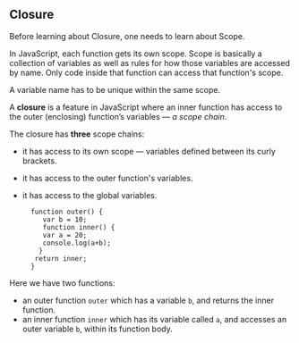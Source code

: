 ## Closure

Before learning about Closure, one needs to learn about Scope.

In JavaScript, each function gets its own scope. Scope is basically a collection of variables as well as rules for how those variables are accessed by name. Only code inside that function can access that function's scope.

A variable name has to be unique within the same scope. 

A **closure** is a feature in JavaScript where an inner function has access to the outer (enclosing) function’s variables — *a scope chain*.

The closure has **three** scope chains:
- it has access to its own scope — variables defined between its curly brackets.
- it has access to the outer function's variables.
- it has access to the global variables.


        function outer() {
           var b = 10;
           function inner() {
           var a = 20; 
           console.log(a+b);
          }
         return inner;
        }

Here we have two functions:
 - an outer function `outer` which has a variable `b`, and returns the inner function.
 - an inner function `inner` which has its variable called `a`, and accesses an outer variable `b`, within its function body.

 

